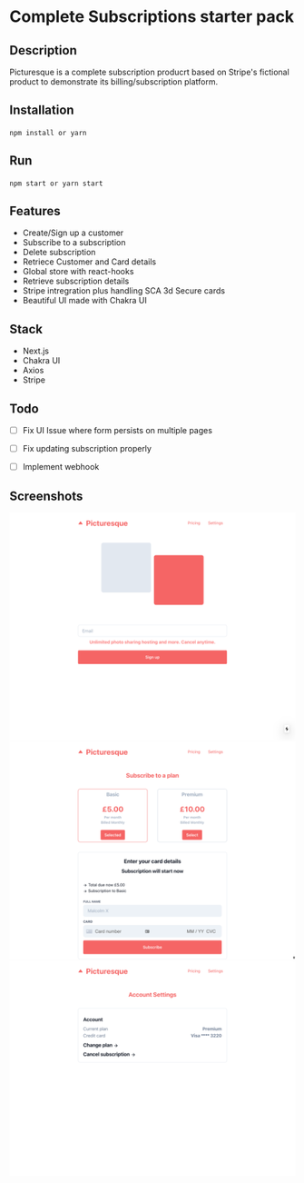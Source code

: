 # Complete Subscriptions starter pack


## Description
Picturesque is a complete subscription producrt based on Stripe's fictional product to demonstrate its billing/subscription platform. 


## Installation

`npm install or yarn`


## Run 
`npm start or yarn start`

## Features
- Create/Sign up a customer 
- Subscribe to a subscription
- Delete subscription
- Retriece Customer and Card details
- Global store with react-hooks
- Retrieve subscription details
- Stripe intregration plus handling SCA 3d Secure cards
- Beautiful UI made with Chakra UI



## Stack
- Next.js
- Chakra UI
- Axios
- Stripe 


## Todo 
- [ ] Fix UI Issue where form persists on multiple pages
- [ ] Fix updating subscription properly
- [ ] Implement webhook


## Screenshots
![](screenshots/home.png)
![](screenshots/plans.png)
![](screenshots/settings.png)
